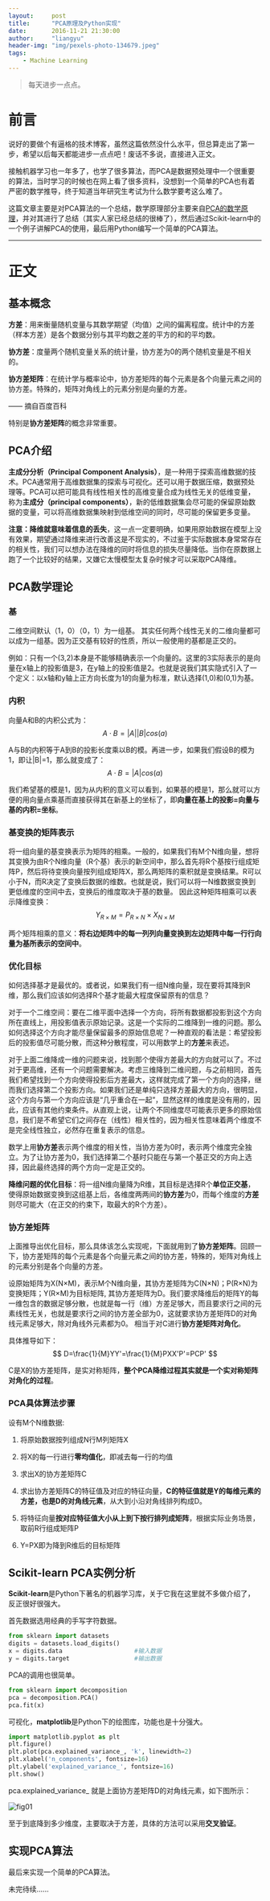 ```yaml
---
layout:     post
title:      "PCA原理及Python实现"
date:       2016-11-21 21:30:00
author:     "liangyu"
header-img: "img/pexels-photo-134679.jpeg"
tags:
    - Machine Learning 
---
```


> 每天进步一点点。

# 前言

说好的要做个有逼格的技术博客，虽然这篇依然没什么水平，但总算走出了第一步，希望以后每天都能进步一点点吧！废话不多说，直接进入正文。

接触机器学习也一年多了，也学了很多算法，而PCA是数据预处理中一个很重要的算法，当时学习的时候也在网上看了很多资料，没想到一个简单的PCA也有着严密的数学推导，终于知道当年研究生考试为什么数学要考这么难了。

这篇文章主要是对PCA算法的一个总结，数学原理部分主要来自[PCA的数学原理](http://blog.codinglabs.org/articles/pca-tutorial.html)，并对其进行了总结（其实人家已经总结的很棒了），然后通过Scikit-learn中的一个例子讲解PCA的使用，最后用Python编写一个简单的PCA算法。

***

# 正文

## 基本概念

**方差**：用来衡量随机变量与其数学期望（均值）之间的偏离程度。统计中的方差（样本方差）是各个数据分别与其平均数之差的平方的和的平均数。

**协方差**：度量两个随机变量关系的统计量，协方差为0的两个随机变量是不相关的。

**协方差矩阵**：在统计学与概率论中，协方差矩阵的每个元素是各个向量元素之间的协方差。特殊的，矩阵对角线上的元素分别是向量的方差。

—— 摘自百度百科

特别是**协方差矩阵**的概念非常重要。

## PCA介绍

**主成分分析（Principal Component Analysis）**，是一种用于探索高维数据的技术。PCA通常用于高维数据集的探索与可视化。还可以用于数据压缩，数据预处理等。PCA可以把可能具有线性相关性的高维变量合成为线性无关的低维变量，称为**主成分（principal components）**，新的低维数据集会尽可能的保留原始数据的变量，可以将高维数据集映射到低维空间的同时，尽可能的保留更多变量。  

**注意：降维就意味着信息的丢失**，这一点一定要明确，如果用原始数据在模型上没有效果，期望通过降维来进行改善这是不现实的，不过鉴于实际数据本身常常存在的相关性，我们可以想办法在降维的同时将信息的损失尽量降低。当你在原数据上跑了一个比较好的结果，又嫌它太慢模型太复杂时候才可以采取PCA降维。

## PCA数学理论

### 基

二维空间默认（1，0）（0，1）为一组基。
其实任何两个线性无关的二维向量都可以成为一组基。因为正交基有较好的性质，所以一般使用的基都是正交的。

例如：只有一个(3,2)本身是不能够精确表示一个向量的。这里的3实际表示的是向量在x轴上的投影值是3，在y轴上的投影值是2。也就是说我们其实隐式引入了一个定义：以x轴和y轴上正方向长度为1的向量为标准，默认选择(1,0)和(0,1)为基。

### 内积

向量A和B的内积公式为：
$$
A\cdot B=|A||B|cos(a)
$$

A与B的内积等于A到B的投影长度乘以B的模。再进一步，如果我们假设B的模为1，即让|B|=1，那么就变成了：
$$
A\cdot B=|A|cos(a)
$$

我们希望基的模是1，因为从内积的意义可以看到，如果基的模是1，那么就可以方便的用向量点乘基而直接获得其在新基上的坐标了，即**向量在基上的投影=向量与基的内积=坐标**。

### 基变换的矩阵表示

将一组向量的基变换表示为矩阵的相乘。一般的，如果我们有M个N维向量，想将其变换为由R个N维向量（R个基）表示的新空间中，那么首先将R个基按行组成矩阵P，然后将待变换向量按列组成矩阵X，那么两矩阵的乘积就是变换结果。R可以小于N，而R决定了变换后数据的维数。也就是说，我们可以将一N维数据变换到更低维度的空间中去，变换后的维度取决于基的数量。
因此这种矩阵相乘可以表示降维变换：
$$
Y_{R \times M}=P_{R \times N} \times X_{N \times M}
$$ 

两个矩阵相乘的意义：**将右边矩阵中的每一列列向量变换到左边矩阵中每一行行向量为基所表示的空间中**。

### 优化目标

如何选择基才是最优的。或者说，如果我们有一组N维向量，现在要将其降到R维，那么我们应该如何选择R个基才能最大程度保留原有的信息？

对于一个二维空间：要在二维平面中选择一个方向，将所有数据都投影到这个方向所在直线上，用投影值表示原始记录。这是一个实际的二维降到一维的问题。那么如何选择这个方向才能尽量保留最多的原始信息呢？一种直观的看法是：希望投影后的投影值尽可能分散，而这种分散程度，可以用数学上的**方差**来表述。

对于上面二维降成一维的问题来说，找到那个使得方差最大的方向就可以了。不过对于更高维，还有一个问题需要解决。考虑三维降到二维问题，与之前相同，首先我们希望找到一个方向使得投影后方差最大，这样就完成了第一个方向的选择，继而我们选择第二个投影方向。如果我们还是单纯只选择方差最大的方向，很明显，这个方向与第一个方向应该是“几乎重合在一起”，显然这样的维度是没有用的，因此，应该有其他约束条件。从直观上说，让两个不同维度尽可能表示更多的原始信息，我们是不希望它们之间存在（线性）相关性的，因为相关性意味着两个维度不是完全线性独立，必然存在重复表示的信息。              

数学上用**协方差**表示两个维度的相关性，当协方差为0时，表示两个维度完全独立。为了让协方差为0，我们选择第二个基时只能在与第一个基正交的方向上选择，因此最终选择的两个方向一定是正交的。

**降维问题的优化目标**：将一组N维向量降为R维，其目标是选择R个**单位正交基**，使得原始数据变换到这组基上后，各维度两两间的**协方差**为0，而每个维度的**方差**则尽可能大（在正交的约束下，取最大的R个方差）。

### 协方差矩阵

上面推导出优化目标，那么具体该怎么实现呢，下面就用到了**协方差矩阵**。回顾一下，协方差矩阵的每个元素是各个向量元素之间的协方差，特殊的，矩阵对角线上的元素分别是各个向量的方差。

设原始矩阵为X(N×M)，表示M个N维向量，其协方差矩阵为C(N×N)；P(R×N)为变换矩阵；Y(R×M)为目标矩阵, 其协方差矩阵为D。我们要求降维后的矩阵Y的每一维包含的数据足够分散，也就是每一行（维）方差足够大，而且要求行之间的元素线性无关，也就是要求行之间的协方差全部为0，这就要求协方差矩阵D的对角线元素足够大，除对角线外元素都为0。
相当于对C进行**协方差矩阵对角化**。

具体推导如下：
$$
D=\frac{1}{M}YY'=\frac{1}{M}PXX'P'=PCP'
$$

C是X的协方差矩阵，是实对称矩阵，**整个PCA降维过程其实就是一个实对称矩阵对角化的过程**。

### PCA具体算法步骤

设有M个N维数据:

1. 将原始数据按列组成N行M列矩阵X

2. 将X的每一行进行**零均值化**，即减去每一行的均值

3. 求出X的协方差矩阵C

4. 求出协方差矩阵C的特征值及对应的特征向量，**C的特征值就是Y的每维元素的方差，也是D的对角线元素**，从大到小沿对角线排列构成D。

5. 将特征向量**按对应特征值大小从上到下按行排列成矩阵**，根据实际业务场景，取前R行组成矩阵P

6. Y=PX即为降到R维后的目标矩阵

## Scikit-learn PCA实例分析

**Scikit-learn**是Python下著名的机器学习库，关于它我在这里就不多做介绍了，反正很好很强大。

首先数据选用经典的手写字符数据。

```python
from sklearn import datasets
digits = datasets.load_digits()
x = digits.data                    #输入数据
y = digits.target                  #输出数据
```

PCA的调用也很简单。

```python
from sklearn import decomposition
pca = decomposition.PCA()
pca.fit(x)
```

可视化，**matplotlib**是Python下的绘图库，功能也是十分强大。

```python
import matplotlib.pyplot as plt
plt.figure()
plt.plot(pca.explained_variance_, 'k', linewidth=2)
plt.xlabel('n_components', fontsize=16)
plt.ylabel('explained_variance_', fontsize=16)
plt.show()
```

pca.explained_variance_ 就是上面协方差矩阵D的对角线元素，如下图所示：

![fig01]("img/post-bg/fig1.png")

至于到底降到多少维度，主要取决于方差，具体的方法可以采用**交叉验证**。

## 实现PCA算法

最后来实现一个简单的PCA算法。

未完待续......
















































